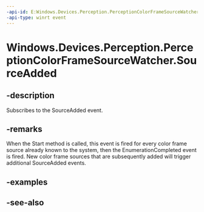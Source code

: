 ```yaml
---
-api-id: E:Windows.Devices.Perception.PerceptionColorFrameSourceWatcher.SourceAdded
-api-type: winrt event
---
```


<!-- Event syntax
public event Windows.Foundation.TypedEventHandler SourceAdded<Windows.Devices.Perception.PerceptionColorFrameSourceWatcher,  Windows.Devices.Perception.PerceptionColorFrameSourceAddedEventArgs>
-->

# Windows.Devices.Perception.PerceptionColorFrameSourceWatcher.SourceAdded

## -description
Subscribes to the SourceAdded event.

## -remarks
When the Start method is called, this event is fired for every color frame source already known to the system, then the EnumerationCompleted event is fired. New color frame sources that are subsequently added will trigger additional SourceAdded events.

## -examples

## -see-also
